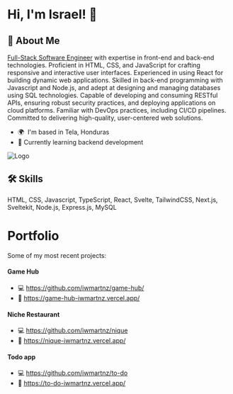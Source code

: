 
# Hi, I'm Israel! 👋


## 🚀 About Me
[Full-Stack Software Engineer](https://www.credly.com/badges/64d3a7c6-7289-4e96-9a37-92cb7c3f1da8) with expertise in front-end and back-end technologies. Proficient in HTML, CSS, and JavaScript for crafting responsive and interactive user interfaces. Experienced in using React for building dynamic web applications. Skilled in back-end programming with Javascript and Node.js, and adept at designing and managing databases using SQL technologies. Capable of developing and consuming RESTful APIs, ensuring robust security practices, and deploying applications on cloud platforms. Familiar with DevOps practices, including CI/CD pipelines. Committed to delivering high-quality, user-centered web solutions.

* 🌍  I'm based in Tela, Honduras
* 🧠 Currently learning backend development



![Logo](https://images.credly.com/size/220x220/images/997d4586-e7b2-4174-9c76-5c7304953e2c/image.png)


## 🛠 Skills
HTML, CSS, Javascript, TypeScript, React, Svelte, TailwindCSS, Next.js, Sveltekit, Node.js, Express.js, MySQL
# Portfolio

Some of my most recent projects:
#### Game Hub
* 💻 https://github.com/iwmartnz/game-hub/
* 🚀  https://game-hub-iwmartnz.vercel.app/
#### Niche Restaurant
* 💻 https://github.com/iwmartnz/nique
* 🚀  https://nique-iwmartnz.vercel.app/
#### Todo app
* 💻 https://github.com/iwmartnz/to-do
* 🚀  https://to-do-iwmartnz.vercel.app/

